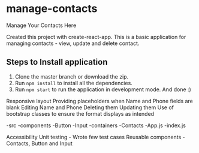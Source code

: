# manage-contacts
Manage Your Contacts Here

Created this project with create-react-app. This is a basic application for managing contacts - view, update and delete contact.
## Steps to Install application
1. Clone the master branch or download the zip.
2. Run `npm install` to install all the dependencies.
3. Run `npm start` to run the application in development mode.
And done :)


Responsive layout
Providing placeholders when Name and Phone fields are blank
Editing Name and Phone 
Deleting them
Updating them
Use of bootstrap classes to ensure the format displays as intended


-src
  -components
      -Button
      -Input
  -containers
      -Contacts
  -App.js
  -index.js
  


Accessibility
Unit testing - Wrote few test cases
Reusable components - Contacts, Button and Input



